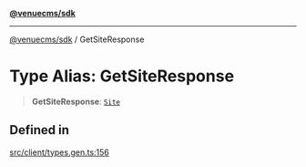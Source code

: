 [**@venuecms/sdk**](../README.md)

***

[@venuecms/sdk](../README.md) / GetSiteResponse

# Type Alias: GetSiteResponse

> **GetSiteResponse**: [`Site`](Site.md)

## Defined in

[src/client/types.gen.ts:156](https://github.com/venuecms/sdk/blob/a67bd36579ec58f05616b697172009f8707ee8a7/src/client/types.gen.ts#L156)
